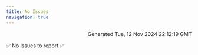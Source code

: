 ```yaml
---
title: No Issues
navigation: true
---
```


<p style="text-align:right;color:#cccs">
Generated Tue, 12 Nov 2024 22:12:19 GMT
</p>
<p>✅ No issues to report ✅</p>



